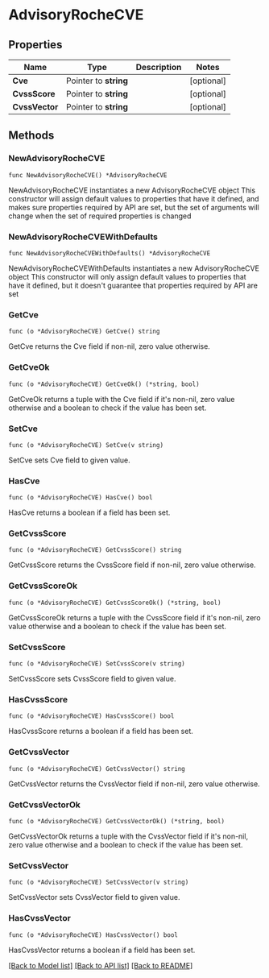 # AdvisoryRocheCVE

## Properties

Name | Type | Description | Notes
------------ | ------------- | ------------- | -------------
**Cve** | Pointer to **string** |  | [optional] 
**CvssScore** | Pointer to **string** |  | [optional] 
**CvssVector** | Pointer to **string** |  | [optional] 

## Methods

### NewAdvisoryRocheCVE

`func NewAdvisoryRocheCVE() *AdvisoryRocheCVE`

NewAdvisoryRocheCVE instantiates a new AdvisoryRocheCVE object
This constructor will assign default values to properties that have it defined,
and makes sure properties required by API are set, but the set of arguments
will change when the set of required properties is changed

### NewAdvisoryRocheCVEWithDefaults

`func NewAdvisoryRocheCVEWithDefaults() *AdvisoryRocheCVE`

NewAdvisoryRocheCVEWithDefaults instantiates a new AdvisoryRocheCVE object
This constructor will only assign default values to properties that have it defined,
but it doesn't guarantee that properties required by API are set

### GetCve

`func (o *AdvisoryRocheCVE) GetCve() string`

GetCve returns the Cve field if non-nil, zero value otherwise.

### GetCveOk

`func (o *AdvisoryRocheCVE) GetCveOk() (*string, bool)`

GetCveOk returns a tuple with the Cve field if it's non-nil, zero value otherwise
and a boolean to check if the value has been set.

### SetCve

`func (o *AdvisoryRocheCVE) SetCve(v string)`

SetCve sets Cve field to given value.

### HasCve

`func (o *AdvisoryRocheCVE) HasCve() bool`

HasCve returns a boolean if a field has been set.

### GetCvssScore

`func (o *AdvisoryRocheCVE) GetCvssScore() string`

GetCvssScore returns the CvssScore field if non-nil, zero value otherwise.

### GetCvssScoreOk

`func (o *AdvisoryRocheCVE) GetCvssScoreOk() (*string, bool)`

GetCvssScoreOk returns a tuple with the CvssScore field if it's non-nil, zero value otherwise
and a boolean to check if the value has been set.

### SetCvssScore

`func (o *AdvisoryRocheCVE) SetCvssScore(v string)`

SetCvssScore sets CvssScore field to given value.

### HasCvssScore

`func (o *AdvisoryRocheCVE) HasCvssScore() bool`

HasCvssScore returns a boolean if a field has been set.

### GetCvssVector

`func (o *AdvisoryRocheCVE) GetCvssVector() string`

GetCvssVector returns the CvssVector field if non-nil, zero value otherwise.

### GetCvssVectorOk

`func (o *AdvisoryRocheCVE) GetCvssVectorOk() (*string, bool)`

GetCvssVectorOk returns a tuple with the CvssVector field if it's non-nil, zero value otherwise
and a boolean to check if the value has been set.

### SetCvssVector

`func (o *AdvisoryRocheCVE) SetCvssVector(v string)`

SetCvssVector sets CvssVector field to given value.

### HasCvssVector

`func (o *AdvisoryRocheCVE) HasCvssVector() bool`

HasCvssVector returns a boolean if a field has been set.


[[Back to Model list]](../README.md#documentation-for-models) [[Back to API list]](../README.md#documentation-for-api-endpoints) [[Back to README]](../README.md)


